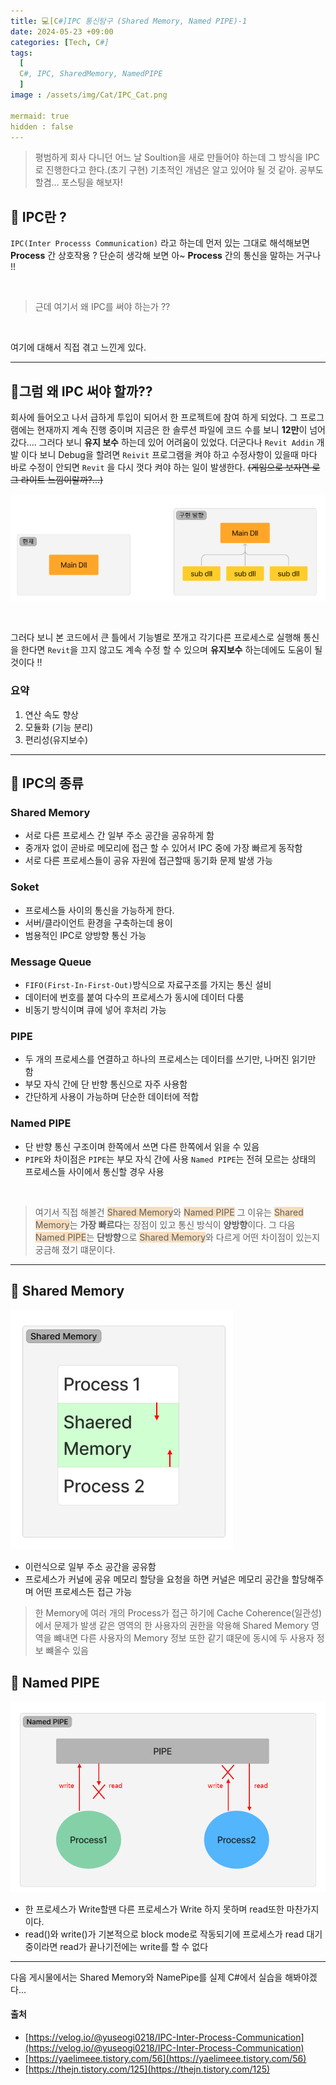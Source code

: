 ```yaml
---
title: 💻[C#]IPC 통신탐구 (Shared Memory, Named PIPE)-1
date: 2024-05-23 +09:00
categories: [Tech, C#]
tags:
  [
  C#, IPC, SharedMemory, NamedPIPE
  ]
image : /assets/img/Cat/IPC_Cat.png

mermaid: true
hidden : false
---
```





>평범하게 회사 다니던 어느 날 Soultion을 새로 만들어야 하는데 그 방식을 IPC로 진행한다고 한다.(초기 구현)
>기초적인 개념은 알고 있어야 될 것 같아. 공부도 할겸...   포스팅을 해보자!


## 📘 IPC란 ?

`IPC(Inter Processs Communication)`  라고 하는데 먼저 있는 그대로 해석해보면 **Process** 간 상호작용 ? 
단순히 생각해 보면 아~ **Process** 간의 통신을 말하는 거구나  !!

<br>

> 근데 여기서 왜 IPC를 써야 하는가 ??

<br>

여기에 대해서 직접 겪고 느낀게 있다.

---
## 🤔그럼 왜 IPC 써야 할까??

회사에 들어오고 나서 급하게 투입이 되어서 한 프로젝트에 참여 하게 되었다.  그 프로그램에는 현재까지 계속 진행 중이며 지금은 한 솔루션 파일에 코드 수를 보니 **12만**이 넘어갔다.... 그러다 보니 **유지 보수** 하는데 있어 어려움이 있었다. 더군다나 `Revit Addin` 개발 이다 보니 Debug을 할려면 `Reivit` 프로그램을 켜야 하고 수정사항이 있을때 마다 바로 수정이 안되면 `Revit` 을 다시 껏다 켜야 하는 일이 발생한다. ~~(게임으로 보자면 로그 라이트 느낌이랄까?...)~~

![View](/assets/img/DrawnResource/IPC_Dev1.png)



<br>

그러다 보니 본 코드에서 큰 틀에서 기능별로 쪼개고 각기다른 프로세스로 실행해 통신을 한다면 `Revit`을 끄지 않고도 계속 수정 할 수 있으며  **유지보수** 하는데에도  도움이 될것이다 !!

### 요약

1. 연산 속도 향상
2. 모듈화 (기능 분리)
3. 편리성(유지보수)

---
## 📖 IPC의 종류

### Shared Memory
* 서로 다른 프로세스 간 일부 주소 공간을 공유하게 함
* 중개자 없이 곧바로 메모리에 접근 할 수 있어서 IPC 중에 가장 빠르게 동작함
* 서로 다른 프로세스들이 공유 자원에 접근할때 동기화 문제 발생 가능

### Soket
*  프로세스들 사이의 통신을 가능하게 한다.
* 서버/클라이언트 환경을 구축하는데 용이
* 범용적인 IPC로 양방향 통신 가능

### Message Queue
* `FIFO(First-In-First-Out)`방식으로 자료구조를 가지는 통신 설비 
* 데이터에 번호를 붙여 다수의 프로세스가 동시에 데이터 다룸
* 비동기 방식이며 큐에 넣어 후처리 가능

### PIPE
* 두 개의 프로세스를 연결하고 하나의 프로세스는 데이터를 쓰기만, 나머진 읽기만 함
* 부모 자식 간에 단 반향 통신으로 자주 사용함
* 간단하게 사용이 가능하며 단순한 데이터에 적합

### Named PIPE
* 단 반향 통신 구조이며 한쪽에서 쓰면 다른 한쪽에서 읽을 수 있음
* `PIPE`와 차이점은 `PIPE`는 부모 자식 간에 사용 `Named PIPE`는 전혀 모르는 상태의 프로세스들 사이에서 통신할 경우 사용

<br>

>여기서 직접 해볼건 <span style='background-color: #F7DDBE'>Shared Memory</span>와  <span style='background-color: #F7DDBE'>Named PIPE</span> 그 이유는 <span style='background-color: #F7DDBE'>Shared Memory</span>는 **가장 빠르다**는 장점이 있고 통신 방식이 **양방향**이다. 그 다음 <span style='background-color: #F7DDBE'>Named PIPE</span>는 **단방향**으로 <span style='background-color: #F7DDBE'>Shared Memory</span>와 다르게  어떤 차이점이 있는지 궁금해 졌기 떄문이다.  

---

## 📑 Shared Memory

![View](/assets/img/DrawnResource/IPC_Dev2.png)


* 이런식으로 일부 주소 공간을 공유함
* 프로세스가 커널에 공유 메모리 할당을 요청을 하면 커널은 메모리 공간을 할당해주며 어떤 프로세스든 접근 가능

>  한 Memory에 여러 개의 Process가 접근 하기에 Cache Coherence(일관성)에서 문제가 발생
> 같은 영역의 한 사용자의 권한을 악용해 Shared Memory 영역을 뺴내면 다른 사용자의 Memory 정보 또한 같기 떄문에 동시에 두 사용자 정보 뺴올수 있음

## 📑 Named PIPE

![View](/assets/img/DrawnResource/IPC_Dev3.png)


* 한 프로세스가 Write할땐 다른 프로세스가 Write 하지 못하며 read또한 마찬가지이다.
* read()와 write()가 기본적으로 block mode로 작동되기에 프로세스가 read 대기중이라면 read가 끝나기전에는 write를 할 수 없다

---

다음 게시물에서는 Shared Memory와 NamePipe를 실제 C#에서 실습을 해봐야겠다...

#### 출처

* [https://velog.io/@yuseogi0218/IPC-Inter-Process-Communication](https://velog.io/@yuseogi0218/IPC-Inter-Process-Communication)
* [https://yaelimeee.tistory.com/56](https://yaelimeee.tistory.com/56)
* [https://thejn.tistory.com/125](https://thejn.tistory.com/125)